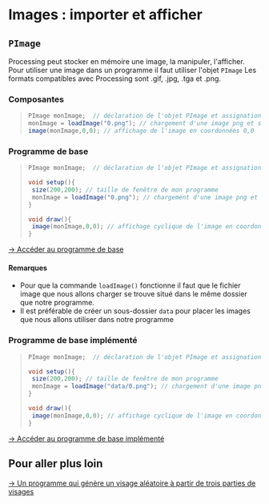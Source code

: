# Images : importer et afficher

## `PImage`
Processing peut stocker en mémoire une image, la manipuler, l'afficher.  
Pour utiliser une image dans un programme il faut utiliser l'objet `PImage` 
Les formats compatibles avec Processing sont .gif, .jpg, .tga et .png.

### Composantes
>```java
>PImage monImage;  // déclaration de l'objet PImage et assignation d'un nom
>monImage = loadImage("0.png"); // chargement d'une image png et stockage dans l'objet monImage
>image(monImage,0,0); // affichage de l'image en coordonnées 0,0
>```

### Programme de base
>```java
>PImage monImage;  // déclaration de l'objet PImage et assignation d'un nom
>
>void setup(){
>  size(200,200); // taille de fenêtre de mon programme
>  monImage = loadImage("0.png"); // chargement d'une image png et stockage dans l'objet monImage
>}
>
>void draw(){
>  image(monImage,0,0); // affichage cyclique de l'image en coordonnée 0,0
>}
>```

[→ Accéder au programme de base](/sketch_1)

#### Remarques
- Pour que la commande `loadImage()` fonctionne il faut que le fichier image que nous allons charger se trouve situé dans le même dossier que notre programme.
- Il est préférable de créer un sous-dossier `data` pour placer les images que nous allons utiliser dans notre programme

### Programme de base implémenté
>```java
>PImage monImage;  // déclaration de l'objet PImage et assignation d'un nom
>
>void setup(){
>  size(200,200); // taille de fenêtre de mon programme
>  monImage = loadImage("data/0.png"); // chargement d'une image png du dossier data et stockage dans l'objet monImage
>}
>
>void draw(){
>  image(monImage,0,0); // affichage cyclique de l'image en coordonnée 0,0
>}
>```

[→ Accéder au programme de base implémenté](/sketch_2)

## Pour aller plus loin

[→ Un programme qui génère un visage aléatoire à partir de trois parties de visages](../mood-generator-1)
